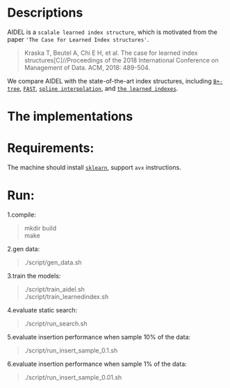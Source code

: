 # Descriptions

AIDEL is a `scalale learned index structure`, which is motivated from the paper `'The Case for Learned Index structures'`.<br>

> Kraska T, Beutel A, Chi E H, et al. The case for learned index structures[C]//Proceedings of the 2018 International Conference on Management of Data. ACM, 2018: 489-504. <br>

We compare AIDEL with the state-of-the-art index structures, including [`B+-tree`](http://panthema.net/2007/stx-btree/), [`FAST`](http://kaldewey.com/pubs/FAST__SIGMOD10.pdf), [`spline interpolation`](http://databasearchitects.blogspot.com/2017/12/the-case-for-b-tree-index-structures.html), and [`the learned indexes`](https://arxiv.org/abs/1712.01208).

# The implementations


# Requirements:

The machine should install [`sklearn`](https://scikit-learn.org/stable/), support `avx` instructions.

# Run:
1.compile: <br>
> mkdir build<br>
> make

2.gen data:<br>
> ./script/gen_data.sh

3.train the models:<br>
> ./script/train_aidel.sh<br>
> ./script/train_learnedindex.sh

4.evaluate static search:<br>
> ./script/run_search.sh

5.evaluate insertion performance when sample 10% of the data:<br>
> ./script/run_insert_sample_0.1.sh

6.evaluate insertion performance when sample 1% of the data:<br>
> ./script/run_insert_sample_0.01.sh
